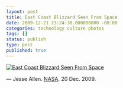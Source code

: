 ```yaml
---
layout: post
title: East Coast Blizzard Seen From Space
date: 2009-12-21 23:24:30.000000000 -08:00
categories: technology culture photos
tags: []
status: publish
type: post
published: true
---
```

[![East Coast Blizzard Seen From Space](http://www.wired.com/images_blogs/wiredscience/2009/12/snowstorm_eastcoast-660x439.jpg)](http://www.wired.com/2009/12/east-coast-blizzard-from-space/)

&mdash; Jesse Allen. [NASA](http://earthobservatory.nasa.gov/NaturalHazards/view.php?id=41979&src=eorss-nh). 20 Dec. 2009.
